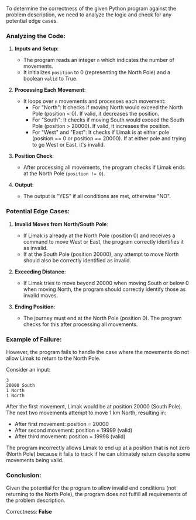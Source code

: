 To determine the correctness of the given Python program against the problem description, we need to analyze the logic and check for any potential edge cases.

### Analyzing the Code:

1. **Inputs and Setup**:
   - The program reads an integer `n` which indicates the number of movements.
   - It initializes `position` to 0 (representing the North Pole) and a boolean `valid` to True.

2. **Processing Each Movement**:
   - It loops over `n` movements and processes each movement:
     - For "North": It checks if moving North would exceed the North Pole (position < 0). If valid, it decreases the position.
     - For "South": It checks if moving South would exceed the South Pole (position > 20000). If valid, it increases the position.
     - For "West" and "East": It checks if Limak is at either pole (position == 0 or position == 20000). If at either pole and trying to go West or East, it's invalid.

3. **Position Check**:
   - After processing all movements, the program checks if Limak ends at the North Pole (`position != 0`).

4. **Output**:
   - The output is "YES" if all conditions are met, otherwise "NO".

### Potential Edge Cases:

1. **Invalid Moves from North/South Pole**:
   - If Limak is already at the North Pole (position 0) and receives a command to move West or East, the program correctly identifies it as invalid.
   - If at the South Pole (position 20000), any attempt to move North should also be correctly identified as invalid.

2. **Exceeding Distance**:
   - If Limak tries to move beyond 20000 when moving South or below 0 when moving North, the program should correctly identify those as invalid moves.

3. **Ending Position**:
   - The journey must end at the North Pole (position 0). The program checks for this after processing all movements.

### Example of Failure:

However, the program fails to handle the case where the movements do not allow Limak to return to the North Pole.

Consider an input:
```
3
20000 South
1 North
1 North
```

After the first movement, Limak would be at position 20000 (South Pole). The next two movements attempt to move 1 km North, resulting in:
- After first movement: position = 20000
- After second movement: position = 19999 (valid)
- After third movement: position = 19998 (valid)

The program incorrectly allows Limak to end up at a position that is not zero (North Pole) because it fails to track if he can ultimately return despite some movements being valid.

### Conclusion:

Given the potential for the program to allow invalid end conditions (not returning to the North Pole), the program does not fulfill all requirements of the problem description.

Correctness: **False**